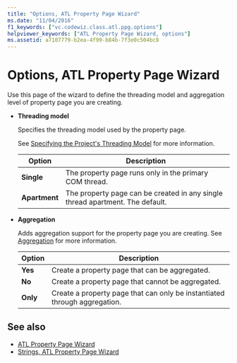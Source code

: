 ```yaml
---
title: "Options, ATL Property Page Wizard"
ms.date: "11/04/2016"
f1_keywords: ["vc.codewiz.class.atl.ppg.options"]
helpviewer_keywords: ["ATL Property Page Wizard, options"]
ms.assetid: a7107779-b2ea-4f99-b84b-7f3e0c504bc8
---
```

# Options, ATL Property Page Wizard

Use this page of the wizard to define the threading model and aggregation level of property page you are creating.

- **Threading model**

   Specifies the threading model used by the property page.

   See [Specifying the Project's Threading Model](../../atl/specifying-the-threading-model-for-a-project-atl.md) for more information.

   |Option|Description|
   |------------|-----------------|
   |**Single**|The property page runs only in the primary COM thread.|
   |**Apartment**|The property page can be created in any single thread apartment. The default.|

- **Aggregation**

   Adds aggregation support for the property page you are creating. See [Aggregation](../../atl/aggregation.md) for more information.

   |Option|Description|
   |------------|-----------------|
   |**Yes**|Create a property page that can be aggregated.|
   |**No**|Create a property page that cannot be aggregated.|
   |**Only**|Create a property page that can only be instantiated through aggregation.|

## See also

- [ATL Property Page Wizard](../../atl/reference/atl-property-page-wizard.md)
- [Strings, ATL Property Page Wizard](../../atl/reference/strings-atl-property-page-wizard.md)
